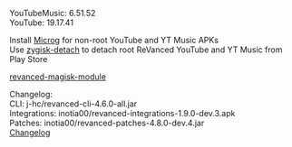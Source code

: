 YouTubeMusic: 6.51.52  
YouTube: 19.17.41  

Install [Microg](https://github.com/ReVanced/GmsCore/releases) for non-root YouTube and YT Music APKs  
Use [zygisk-detach](https://github.com/j-hc/zygisk-detach) to detach root ReVanced YouTube and YT Music from Play Store  

[revanced-magisk-module](https://github.com/j-hc/revanced-magisk-module)  

Changelog:  
CLI: j-hc/revanced-cli-4.6.0-all.jar  
Integrations: inotia00/revanced-integrations-1.9.0-dev.3.apk  
Patches: inotia00/revanced-patches-4.8.0-dev.4.jar  
[Changelog](https://github.com/inotia00/revanced-patches/releases/tag/vdev.4)  
